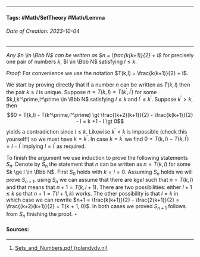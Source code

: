 __________________________________________________________________________
#### **Tags:** #Math/SetTheory #Math/Lemma 
###### *Date of Creation: 2023-10-04*
__________________________________________________________________________

*Any $n \in \Bbb N$ can be written as $n = \frac{k(k+1)}{2} + l$* for precisely one pair of numbers $k$, $l \in \Bbb N$ satisfying $l \le k$. 

*Proof:* For convenience we use the notation $T(k,l) = \frac{k(k+1)}{2} + l$.

We start by proving directly that if a number $n$ can be written as $T(k,l)$ then the pair $k \ge l$ is unique. Suppose $n = T(k,l) = T(k^ \prime, l^ \prime)$ for some $k,l,k^\prime,l^\prime \in \Bbb N$ satisfying $l \le k$ and $l^\prime \le k^\prime$. Suppose $k^\prime \gt k$, then $$0 = T(k,l) - T(k^\prime,l^\prime) \gt \frac{(k+2)(k+1)}{2} - \frac{k(k+1)}{2} - l = k +1 - l \gt 0$$
yields a contradiction since $l \le k$. Likewise $k^\prime \lt k$ is impossible (check this yourself!) so we must have $k = k^\prime$. In case $k = k^\prime$ we find $0 = T(k,l) - T(k,l^\prime) = l - l^\prime$ implying $l = l^\prime$ as required.

To finish the argument we use induction to prove the following statements $S_n$. Denote by $S_n$ the statement that $n$ can be written as $n = T(k,l)$ for some $k \ge l \in \Bbb N$. First $S_0$ holds with $k = l =0$. Assuming $S_n$ holds we will prove $S_{n+1}$. using $S_n$ we can assume that there are $k ge l$ such that $n = T(k,l)$ and that means that $n + 1 = T(k,l+1)$. There are two possibilities: either $l + 1 \le k$ so that $n + 1 =T(l + 1, k)$ works. The other possibility is that $l = k$ in which case we can rewrite $n+1 = \frac{k(k+1)}{2} - \frac{2(k+1)}{2} = \frac{(k+2)(k+1)}{2} = T(k + 1, 0)$. In both cases we proved $S_{n+1}$ follows from $S_n$ finishing the proof. $\star$
#### Sources:
__________________________________________________________________________
1. [Sets_and_Numbers.pdf (rolandvdv.nl)](https://www.rolandvdv.nl/Sets_and_Numbers.pdf)